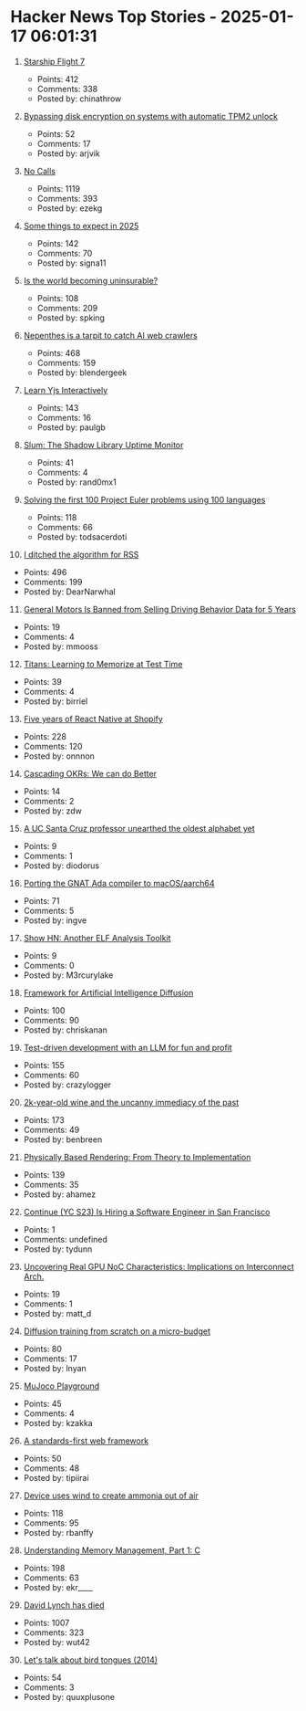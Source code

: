 # Hacker News Top Stories - 2025-01-17 06:01:31

1. [Starship Flight 7](https://www.spacex.com/launches/mission/?missionId=starship-flight-7?submit)
   - Points: 412
   - Comments: 338
   - Posted by: chinathrow

2. [Bypassing disk encryption on systems with automatic TPM2 unlock](https://oddlama.org/blog/bypassing-disk-encryption-with-tpm2-unlock/)
   - Points: 52
   - Comments: 17
   - Posted by: arjvik

3. [No Calls](https://keygen.sh/blog/no-calls/)
   - Points: 1119
   - Comments: 393
   - Posted by: ezekg

4. [Some things to expect in 2025](https://lwn.net/Articles/1003780/)
   - Points: 142
   - Comments: 70
   - Posted by: signa11

5. [Is the world becoming uninsurable?](https://charleshughsmith.substack.com/p/is-the-world-becoming-uninsurable)
   - Points: 108
   - Comments: 209
   - Posted by: spking

6. [Nepenthes is a tarpit to catch AI web crawlers](https://zadzmo.org/code/nepenthes/)
   - Points: 468
   - Comments: 159
   - Posted by: blendergeek

7. [Learn Yjs Interactively](https://learn.yjs.dev/)
   - Points: 143
   - Comments: 16
   - Posted by: paulgb

8. [Slum: The Shadow Library Uptime Monitor](https://open-slum.org/)
   - Points: 41
   - Comments: 4
   - Posted by: rand0mx1

9. [Solving the first 100 Project Euler problems using 100 languages](https://github.com/jaredkrinke/100-languages)
   - Points: 118
   - Comments: 66
   - Posted by: todsacerdoti

10. [I ditched the algorithm for RSS](https://joeyehand.com/blog/2025/01/15/i-ditched-the-algorithm-for-rssand-you-should-too/)
   - Points: 496
   - Comments: 199
   - Posted by: DearNarwhal

11. [General Motors Is Banned from Selling Driving Behavior Data for 5 Years](https://www.nytimes.com/2025/01/16/technology/general-motors-driving-data-settlement.html)
   - Points: 19
   - Comments: 4
   - Posted by: mmooss

12. [Titans: Learning to Memorize at Test Time](https://arxiv.org/abs/2501.00663)
   - Points: 39
   - Comments: 4
   - Posted by: birriel

13. [Five years of React Native at Shopify](https://shopify.engineering/five-years-of-react-native-at-shopify)
   - Points: 228
   - Comments: 120
   - Posted by: onnnon

14. [Cascading OKRs: We can do Better](https://jessitron.com/2025/01/12/cascading-okrs-we-can-do-better/)
   - Points: 14
   - Comments: 2
   - Posted by: zdw

15. [A UC Santa Cruz professor unearthed the oldest alphabet yet](https://www.universityofcalifornia.edu/news/how-uc-santa-cruz-professor-unearthed-oldest-alphabet-yet)
   - Points: 9
   - Comments: 1
   - Posted by: diodorus

16. [Porting the GNAT Ada compiler to macOS/aarch64](https://briancallahan.net/blog/20250112.html)
   - Points: 71
   - Comments: 5
   - Posted by: ingve

17. [Show HN: Another ELF Analysis Toolkit](https://github.com/M3rcuryLake/Nyxelf)
   - Points: 9
   - Comments: 0
   - Posted by: M3rcurylake

18. [Framework for Artificial Intelligence Diffusion](https://www.federalregister.gov/documents/2025/01/15/2025-00636/framework-for-artificial-intelligence-diffusion)
   - Points: 100
   - Comments: 90
   - Posted by: chriskanan

19. [Test-driven development with an LLM for fun and profit](https://blog.yfzhou.fyi/posts/tdd-llm/)
   - Points: 155
   - Comments: 60
   - Posted by: crazylogger

20. [2k-year-old wine and the uncanny immediacy of the past](https://resobscura.substack.com/p/2000-year-old-wine-and-the-uncanny)
   - Points: 173
   - Comments: 49
   - Posted by: benbreen

21. [Physically Based Rendering: From Theory to Implementation](https://pbr-book.org)
   - Points: 139
   - Comments: 35
   - Posted by: ahamez

22. [Continue (YC S23) Is Hiring a Software Engineer in San Francisco](https://www.ycombinator.com/companies/continue/jobs/smcxRnM-software-engineer)
   - Points: 1
   - Comments: undefined
   - Posted by: tydunn

23. [Uncovering Real GPU NoC Characteristics: Implications on Interconnect Arch.](https://people.ece.ubc.ca/aamodt/publications/papers/realgpu-noc.micro2024.pdf)
   - Points: 19
   - Comments: 1
   - Posted by: matt_d

24. [Diffusion training from scratch on a micro-budget](https://github.com/SonyResearch/micro_diffusion)
   - Points: 80
   - Comments: 17
   - Posted by: lnyan

25. [MuJoco Playground](https://playground.mujoco.org/)
   - Points: 45
   - Comments: 4
   - Posted by: kzakka

26. [A standards-first web framework](https://nuejs.org/blog/standards-first-web-framework/)
   - Points: 50
   - Comments: 48
   - Posted by: tipiirai

27. [Device uses wind to create ammonia out of air](https://spectrum.ieee.org/ammonia-fuel-2670794408)
   - Points: 118
   - Comments: 95
   - Posted by: rbanffy

28. [Understanding Memory Management, Part 1: C](https://educatedguesswork.org/posts/memory-management-1/)
   - Points: 198
   - Comments: 63
   - Posted by: ekr____

29. [David Lynch has died](https://variety.com/2025/film/news/david-lynch-dead-director-blue-velvet-twin-peaks-1236276106/)
   - Points: 1007
   - Comments: 323
   - Posted by: wut42

30. [Let's talk about bird tongues (2014)](https://toughlittlebirds.com/2014/11/20/lets-talk-about-bird-tongues/)
   - Points: 54
   - Comments: 3
   - Posted by: quuxplusone


